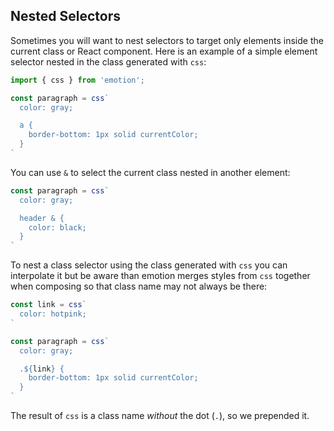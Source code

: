 ## Nested Selectors

Sometimes you will want to nest selectors to target only elements inside the current class or React component. Here is an example of a simple element selector nested in the class generated with `css`:

```jsx
import { css } from 'emotion';

const paragraph = css`
  color: gray;

  a {
    border-bottom: 1px solid currentColor;
  }
`
```

You can use `&` to select the current class nested in another element:

```jsx
const paragraph = css`
  color: gray;

  header & {
    color: black;
  }
`
```

To nest a class selector using the class generated with `css` you can interpolate it but be aware than emotion merges styles from `css` together when composing so that class name may not always be there:

```jsx
const link = css`
  color: hotpink;
`

const paragraph = css`
  color: gray;

  .${link} {
    border-bottom: 1px solid currentColor;
  }
`
```

The result of `css` is a class name _without_ the dot (`.`), so we prepended it.
